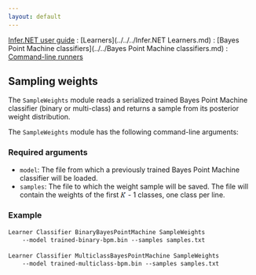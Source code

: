 ```yaml
---
layout: default 
--- 
```

[Infer.NET user guide](../../../index.md) : [Learners](../../../Infer.NET Learners.md) : [Bayes Point Machine classifiers](../../Bayes Point Machine classifiers.md) : [Command-line runners](../Runners.md)

## Sampling weights

The `SampleWeights` module reads a serialized trained Bayes Point Machine classifier (binary or multi-class) and returns a sample from its posterior weight distribution.

The `SampleWeights` module has the following command-line arguments:

### Required arguments

*   `model`: The file from which a previously trained Bayes Point Machine classifier will be loaded.
*   `samples`: The file to which the weight sample will be saved. The file will contain the weights of the first ![K](../../BPM/ClassCount.png) \- 1 classes, one class per line.

### Example

```
Learner Classifier BinaryBayesPointMachine SampleWeights   
    --model trained-binary-bpm.bin --samples samples.txt  

Learner Classifier MulticlassBayesPointMachine SampleWeights   
    --model trained-multiclass-bpm.bin --samples samples.txt
```
